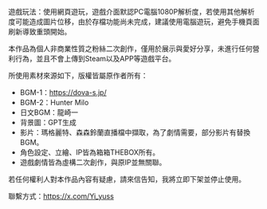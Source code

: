 遊戲玩法：使用網頁遊玩，遊戲介面默認PC電腦1080P解析度，若使用其他解析度可能造成圖片位移，由於存檔功能尚未完成，建議使用電腦遊玩，避免手機頁面刷新導致重頭開始。


本作品為個人非商業性質之粉絲二次創作，僅用於展示與愛好分享，未進行任何營利行為，並且不會上傳到Steam以及APP等遊戲平台。

所使用素材來源如下，版權皆屬原作者所有：
- BGM-1：https://dova-s.jp/
- BGM-2：Hunter Milo
- 日文BGM：龍崎一
- 背景圖：GPT生成
- 影片：瑪格麗特、森森鈴蘭直播檔中擷取，為了劇情需要，部分影片有替換BGM。
- 角色設定、立繪、IP皆為箱箱THEBOX所有。
- 遊戲劇情皆為虛構二次創作，與原IP並無關聯。

若任何權利人對本作品內容有疑慮，請來信告知，我將立即下架並停止使用。

聯繫方式：https://x.com/Yi_yuss



